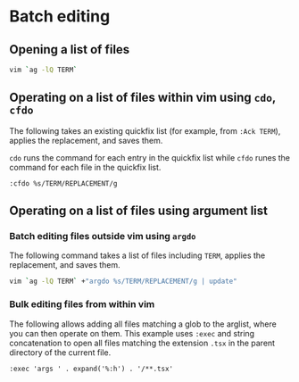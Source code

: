 # Batch editing

## Opening a list of files

```bash
vim `ag -lQ TERM`
```

## Operating on a list of files within vim using `cdo`, `cfdo`

The following takes an existing quickfix list \(for example, from `:Ack TERM`\), applies the replacement, and saves them.

`cdo` runs the command for each entry in the quickfix list while `cfdo` runes the command for each file in the quickfix list.

```
:cfdo %s/TERM/REPLACEMENT/g
```

## Operating on a list of files using argument list

### Batch editing files outside vim using `argdo`

The following command takes a list of files including `TERM`, applies the replacement, and saves them.

```bash
vim `ag -lQ TERM` +"argdo %s/TERM/REPLACEMENT/g | update"
```

### Bulk editing files from within vim

The following allows adding all files matching a glob to the arglist, where you can then operate on them. This example uses `:exec` and string concatenation to open all files matching the extension `.tsx` in the parent directory of the current file.

```
:exec 'args ' . expand('%:h') . '/**.tsx'
```
